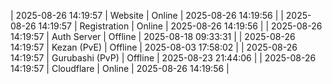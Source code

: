 | 2025-08-26 14:19:57 | Website | Online | 2025-08-26 14:19:56 |
| 2025-08-26 14:19:57 | Registration | Online | 2025-08-26 14:19:56 |
| 2025-08-26 14:19:57 | Auth Server | Offline | 2025-08-18 09:33:31 |
| 2025-08-26 14:19:57 | Kezan (PvE) | Offline | 2025-08-03 17:58:02 |
| 2025-08-26 14:19:57 | Gurubashi (PvP) | Offline | 2025-08-23 21:44:06 |
| 2025-08-26 14:19:57 | Cloudflare | Online | 2025-08-26 14:19:56 |
